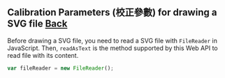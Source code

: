 ## Calibration Parameters (校正參數) for drawing a SVG file [Back](./../SVG.md)

Before drawing a SVG file, you need to read a SVG file with `FileReader` in JavaScript. Then, `readAsText` is the method supported by this Web API to read file with its content.

```js
var fileReader = new FileReader();
```